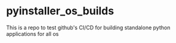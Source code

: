 # pyinstaller_os_builds
This is a repo to test github's CI/CD for building standalone python applications for all os
